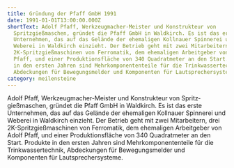 ```yaml
---
title: Gründung der Pfaff GmbH 1991
date: 1991-01-01T13:00:00.000Z
shortText: Adolf Pfaff, Werkzeugmacher-Meister und Konstrukteur von
  Spritz­gießmaschen, gründet die Pfaff GmbH in Waldkirch. Es ist das erste
  Unternehmen, das auf das Gelände der ehemaligen Kollnauer Spinnerei und
  Weberei in Waldkirch einzieht. Der Betrieb geht mit zwei Mitarbeitern, drei
  2K-Spritzgießmaschinen von Ferromatik, dem ehemaligen Arbeitgeber von Adolf
  Pfaff, und einer Produktionsfläche von 340 Quadratmeter an den Start. Produkte
  in den ersten Jahren sind Mehr­komponententeile für die Trinkwasser­technik,
  Abdeckungen für Bewegungsmelder und Komponenten für ­Laut­sprechersysteme.
category: meilensteine
---
```


<p>Adolf Pfaff, Werkzeugmacher-Meister und Konstrukteur von
  Spritz­gießmaschen, gründet die Pfaff GmbH in Waldkirch. Es ist das erste
  Unternehmen, das auf das Gelände der ehemaligen Kollnauer Spinnerei und
  Weberei in Waldkirch einzieht. Der Betrieb geht mit zwei Mitarbeitern, drei
  2K-Spritzgießmaschinen von Ferromatik, dem ehemaligen Arbeitgeber von Adolf
  Pfaff, und einer Produktionsfläche von 340 Quadratmeter an den Start. Produkte
  in den ersten Jahren sind Mehr­komponententeile für die Trinkwasser­technik,
  Abdeckungen für Bewegungsmelder und Komponenten für ­Laut­sprechersysteme.</p>